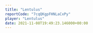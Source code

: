 ```yaml
---
title: "Lentulus"
reportCode: "7cqQKgpFHNLaCxPy"
player: "Lentulus"
date: 2021-11-08T19:49:23.146000+00:00
---
```


